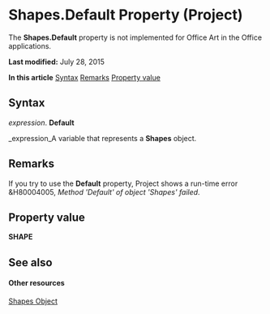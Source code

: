 
# Shapes.Default Property (Project)
The  **Shapes.Default** property is not implemented for Office Art in the Office applications.

 **Last modified:** July 28, 2015

 **In this article**
 [Syntax](#sectionSection0)
 [Remarks](#sectionSection1)
 [Property value](#sectionSection2)


## Syntax
<a name="sectionSection0"> </a>

 _expression_. **Default**

 _expression_A variable that represents a  **Shapes** object.


## Remarks
<a name="sectionSection1"> </a>

If you try to use the  **Default** property, Project shows a run-time error &amp;H80004005, _Method 'Default' of object 'Shapes' failed_.


## Property value
<a name="sectionSection2"> </a>

 **SHAPE**


## See also
<a name="sectionSection2"> </a>


#### Other resources


 [Shapes Object](6e42040c-dd5a-de4c-afa8-f9e33d1e5054.md)
